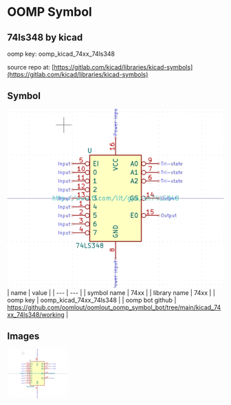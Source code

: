 # OOMP Symbol  
## 74ls348  by kicad  
  
oomp key: oomp_kicad_74xx_74ls348  
  
source repo at: [https://gitlab.com/kicad/libraries/kicad-symbols](https://gitlab.com/kicad/libraries/kicad-symbols)  
## Symbol  
  
[![working.png](working_600.png)](working.png)  
| name | value | 
| --- | --- | 
| symbol name | 74xx | 
| library name | 74xx | 
| oomp key | oomp_kicad_74xx_74ls348 | 
| oomp bot github | https://github.com/oomlout/oomlout_oomp_symbol_bot/tree/main/kicad_74xx_74ls348/working | 
## Images  
  
[![working.png](working_140.png)](working.png)  
